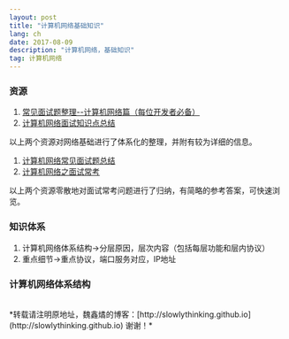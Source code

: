```yaml
---
layout: post
title: "计算机网络基础知识"
lang: ch
date: 2017-08-09
description: "计算机网络，基础知识"
tag: 计算机网络
---
```


### 资源

1. [常见面试题整理--计算机网络篇（每位开发者必备）](https://zhuanlan.zhihu.com/p/24001696)
2. [计算机网络面试知识点总结](http://www.jianshu.com/p/7deb521aba1e)

以上两个资源对网络基础进行了体系化的整理，并附有较为详细的信息。

1. [计算机网络常见面试题总结](http://blog.csdn.net/jxh_123/article/details/40316081?utm_source=tuicool&utm_medium=referral)
2. [计算机网络之面试常考](https://www.nowcoder.com/discuss/1937)

以上两个资源零散地对面试常考问题进行了归纳，有简略的参考答案，可快速浏览。

### 知识体系

1. 计算机网络体系结构->分层原因，层次内容（包括每层功能和层内协议）
2. 重点细节->重点协议，端口服务对应，IP地址

### 计算机网络体系结构




<br>
*转载请注明原地址，魏鑫燏的博客：[http://slowlythinking.github.io](http://slowlythinking.github.io) 谢谢！*
